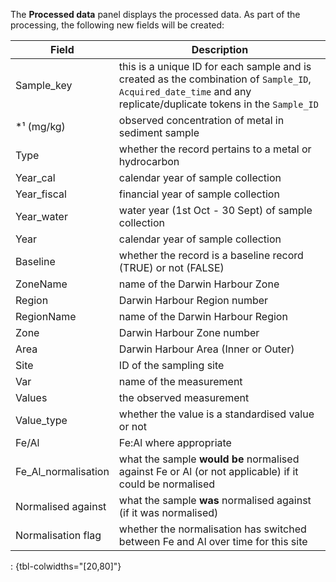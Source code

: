 The **Processed data** panel displays the processed data. As part of
the processing, the following new fields will be created:


<div class="table-minimal">

| Field               | Description                                                                                                                                                      |
|---------------------|------------------------------------------------------------------------------------------------------------------------------------------------------------------|
| Sample_key          | this is a unique ID for each sample and is created as the combination of `Sample_ID`, `Acquired_date_time` and any replicate/duplicate tokens in the `Sample_ID` |
| *¹ (mg/kg)          | observed concentration of metal in sediment sample                                                                                                               |
| Type                | whether the record pertains to a metal or hydrocarbon                                                                                                            |
| Year_cal            | calendar year of sample collection                                                                                                                               |
| Year_fiscal         | financial year of sample collection                                                                                                                              |
| Year_water          | water year (1st Oct - 30 Sept) of sample collection                                                                                                              |
| Year                | calendar year of sample collection                                                                                                                               |
| Baseline            | whether the record is a baseline record (TRUE) or not (FALSE)                                                                                                    |
| ZoneName            | name of the Darwin Harbour Zone                                                                                                                                  |
| Region              | Darwin Harbour Region number                                                                                                                                     |
| RegionName          | name of the Darwin Harbour Region                                                                                                                                |
| Zone                | Darwin Harbour Zone number                                                                                                                                       |
| Area                | Darwin Harbour Area (Inner or Outer)                                                                                                                             |
| Site                | ID of the sampling site                                                                                                                                          |
| Var                 | name of the measurement                                                                                                                                          |
| Values              | the observed measurement                                                                                                                                         |
| Value_type          | whether the value is a standardised value or not                                                                                                                 |
| Fe/Al               | Fe:Al where appropriate                                                                                                                                          |
| Fe_Al_normalisation | what the sample **would be** normalised against Fe or Al (or not applicable) if it could be normalised                                                           |
| Normalised against  | what the sample **was** normalised against (if it was normalised)                                                                                                |
| Normalisation flag  | whether the normalisation has switched between Fe and Al over time for this site                                                                                 |

: {tbl-colwidths="[20,80]"} 
   
</div>
